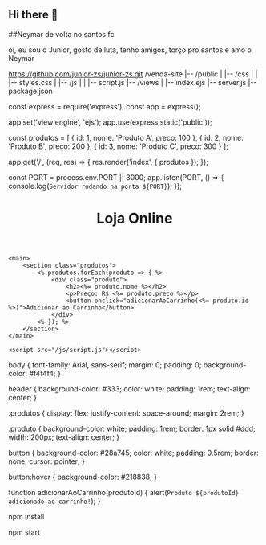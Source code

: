 ## Hi there 👋
##Neymar de volta no santos fc
<!--
**junior-zs/junior-zs** is a ✨ _special_ ✨ repository because its `README.md` (this file) appears on your GitHub profile.

Here are some ideas to get you started:

- 🔭 I’m currently working on ...
- 🌱 I’m currently learning ...
- 👯 I’m looking to collaborate on ...
- 🤔 I’m looking for help with ...
- 💬 Ask me about ...
- 📫 How to reach me: ...
- 😄 Pronouns: ...
- ⚡ Fun fact: ...
--> oi, eu sou o Junior, gosto de luta, tenho amigos, torço pro santos e amo o Neymar
https://github.com/junior-zs/junior-zs.git
/venda-site
|-- /public
|   |-- /css
|   |   |-- styles.css
|   |-- /js
|   |   |-- script.js
|-- /views
|   |-- index.ejs
|-- server.js
|-- package.json

const express = require('express');
const app = express();

app.set('view engine', 'ejs');
app.use(express.static('public'));

const produtos = [
    { id: 1, nome: 'Produto A', preco: 100 },
    { id: 2, nome: 'Produto B', preco: 200 },
    { id: 3, nome: 'Produto C', preco: 300 }
];

app.get('/', (req, res) => {
    res.render('index', { produtos });
});

const PORT = process.env.PORT || 3000;
app.listen(PORT, () => {
    console.log(`Servidor rodando na porta ${PORT}`);
});

<!DOCTYPE html>
<html lang="pt-br">
<head>
    <meta charset="UTF-8">
    <meta name="viewport" content="width=device-width, initial-scale=1.0">
    <title>Site de Vendas</title>
    <link rel="stylesheet" href="/css/styles.css">
</head>
<body>
    <header>
        <h1>Loja Online</h1>
    </header>

    <main>
        <section class="produtos">
            <% produtos.forEach(produto => { %>
                <div class="produto">
                    <h2><%= produto.nome %></h2>
                    <p>Preço: R$ <%= produto.preco %></p>
                    <button onclick="adicionarAoCarrinho(<%= produto.id %>)">Adicionar ao Carrinho</button>
                </div>
            <% }); %>
        </section>
    </main>

    <script src="/js/script.js"></script>
</body>
</html>

body {
    font-family: Arial, sans-serif;
    margin: 0;
    padding: 0;
    background-color: #f4f4f4;
}

header {
    background-color: #333;
    color: white;
    padding: 1rem;
    text-align: center;
}

.produtos {
    display: flex;
    justify-content: space-around;
    margin: 2rem;
}

.produto {
    background-color: white;
    padding: 1rem;
    border: 1px solid #ddd;
    width: 200px;
    text-align: center;
}

button {
    background-color: #28a745;
    color: white;
    padding: 0.5rem;
    border: none;
    cursor: pointer;
}

button:hover {
    background-color: #218838;
}

function adicionarAoCarrinho(produtoId) {
    alert(`Produto ${produtoId} adicionado ao carrinho!`);
}

npm install

npm start
